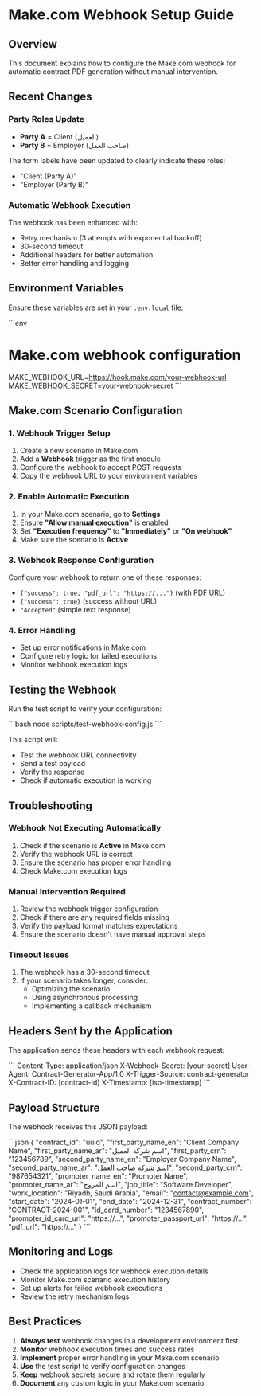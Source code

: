 # Make.com Webhook Setup Guide

## Overview

This document explains how to configure the Make.com webhook for automatic contract PDF generation without manual intervention.

## Recent Changes

### Party Roles Update
- **Party A** = Client (العميل)
- **Party B** = Employer (صاحب العمل)

The form labels have been updated to clearly indicate these roles:
- "Client (Party A)" 
- "Employer (Party B)"

### Automatic Webhook Execution
The webhook has been enhanced with:
- Retry mechanism (3 attempts with exponential backoff)
- 30-second timeout
- Additional headers for better automation
- Better error handling and logging

## Environment Variables

Ensure these variables are set in your `.env.local` file:

\`\`\`env
# Make.com webhook configuration
MAKE_WEBHOOK_URL=https://hook.make.com/your-webhook-url
MAKE_WEBHOOK_SECRET=your-webhook-secret
\`\`\`

## Make.com Scenario Configuration

### 1. Webhook Trigger Setup
1. Create a new scenario in Make.com
2. Add a **Webhook** trigger as the first module
3. Configure the webhook to accept POST requests
4. Copy the webhook URL to your environment variables

### 2. Enable Automatic Execution
1. In your Make.com scenario, go to **Settings**
2. Ensure **"Allow manual execution"** is enabled
3. Set **"Execution frequency"** to **"Immediately"** or **"On webhook"**
4. Make sure the scenario is **Active**

### 3. Webhook Response Configuration
Configure your webhook to return one of these responses:
- `{"success": true, "pdf_url": "https://..."}` (with PDF URL)
- `{"success": true}` (success without URL)
- `"Accepted"` (simple text response)

### 4. Error Handling
- Set up error notifications in Make.com
- Configure retry logic for failed executions
- Monitor webhook execution logs

## Testing the Webhook

Run the test script to verify your configuration:

\`\`\`bash
node scripts/test-webhook-config.js
\`\`\`

This script will:
- Test the webhook URL connectivity
- Send a test payload
- Verify the response
- Check if automatic execution is working

## Troubleshooting

### Webhook Not Executing Automatically
1. Check if the scenario is **Active** in Make.com
2. Verify the webhook URL is correct
3. Ensure the scenario has proper error handling
4. Check Make.com execution logs

### Manual Intervention Required
1. Review the webhook trigger configuration
2. Check if there are any required fields missing
3. Verify the payload format matches expectations
4. Ensure the scenario doesn't have manual approval steps

### Timeout Issues
1. The webhook has a 30-second timeout
2. If your scenario takes longer, consider:
   - Optimizing the scenario
   - Using asynchronous processing
   - Implementing a callback mechanism

## Headers Sent by the Application

The application sends these headers with each webhook request:

\`\`\`
Content-Type: application/json
X-Webhook-Secret: [your-secret]
User-Agent: Contract-Generator-App/1.0
X-Trigger-Source: contract-generator
X-Contract-ID: [contract-id]
X-Timestamp: [iso-timestamp]
\`\`\`

## Payload Structure

The webhook receives this JSON payload:

\`\`\`json
{
  "contract_id": "uuid",
  "first_party_name_en": "Client Company Name",
  "first_party_name_ar": "اسم شركة العميل",
  "first_party_crn": "123456789",
  "second_party_name_en": "Employer Company Name", 
  "second_party_name_ar": "اسم شركة صاحب العمل",
  "second_party_crn": "987654321",
  "promoter_name_en": "Promoter Name",
  "promoter_name_ar": "اسم المروج",
  "job_title": "Software Developer",
  "work_location": "Riyadh, Saudi Arabia",
  "email": "contact@example.com",
  "start_date": "2024-01-01",
  "end_date": "2024-12-31",
  "contract_number": "CONTRACT-2024-001",
  "id_card_number": "1234567890",
  "promoter_id_card_url": "https://...",
  "promoter_passport_url": "https://...",
  "pdf_url": "https://..."
}
\`\`\`

## Monitoring and Logs

- Check the application logs for webhook execution details
- Monitor Make.com scenario execution history
- Set up alerts for failed webhook executions
- Review the retry mechanism logs

## Best Practices

1. **Always test** webhook changes in a development environment first
2. **Monitor** webhook execution times and success rates
3. **Implement** proper error handling in your Make.com scenario
4. **Use** the test script to verify configuration changes
5. **Keep** webhook secrets secure and rotate them regularly
6. **Document** any custom logic in your Make.com scenario
